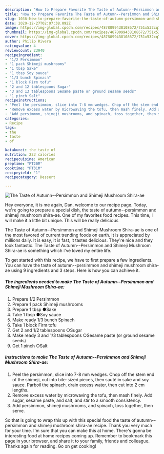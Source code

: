 ```yaml
---
description: "How to Prepare Favorite The Taste of Autumn--Persimmon and Shimeji Mushroom Shira-ae"
title: "How to Prepare Favorite The Taste of Autumn--Persimmon and Shimeji Mushroom Shira-ae"
slug: 1036-how-to-prepare-favorite-the-taste-of-autumn-persimmon-and-shimeji-mushroom-shira-ae
date: 2020-12-27T02:07:38.092Z
image: https://img-global.cpcdn.com/recipes/4878099438108672/751x532cq70/the-taste-of-autumn-persimmon-and-shimeji-mushroom-shira-ae-recipe-main-photo.jpg
thumbnail: https://img-global.cpcdn.com/recipes/4878099438108672/751x532cq70/the-taste-of-autumn-persimmon-and-shimeji-mushroom-shira-ae-recipe-main-photo.jpg
cover: https://img-global.cpcdn.com/recipes/4878099438108672/751x532cq70/the-taste-of-autumn-persimmon-and-shimeji-mushroom-shira-ae-recipe-main-photo.jpg
author: Philip Rivera
ratingvalue: 4
reviewcount: 23940
recipeingredient:
- "1/2 Persimmon"
- "1 pack Shimeji mushrooms"
- "1 tbsp Sake"
- "1 tbsp Soy sauce"
- "1/3 bunch Spinach"
- "1 block Firm tofu"
- "2 and 12 tablespoons Sugar"
- "3 and 13 tablespoons Sesame paste or ground sesame seeds"
- "1 pinch Salt"
recipeinstructions:
- "Peel the persimmon, slice into 7-8 mm wedges. Chop off the stem end of the shimeji, cut into bite-sized pieces, then sauté in sake and soy sauce. Parboil the spinach, drain excess water, then cut into 2 cm lengths."
- "Remove excess water by microwaving the tofu, then mash finely. Add sugar, sesame paste, and salt, and stir to a smooth consistency."
- "Add persimmon, shimeji mushrooms, and spinach, toss together, then serve."
categories:
- Recipe
tags:
- the
- taste
- of

katakunci: the taste of 
nutrition: 223 calories
recipecuisine: American
preptime: "PT20M"
cooktime: "PT31M"
recipeyield: "1"
recipecategory: Dessert

---
```



![The Taste of Autumn--Persimmon and Shimeji Mushroom Shira-ae](https://img-global.cpcdn.com/recipes/4878099438108672/751x532cq70/the-taste-of-autumn-persimmon-and-shimeji-mushroom-shira-ae-recipe-main-photo.jpg)

Hey everyone, it is me again, Dan, welcome to our recipe page. Today, we're going to prepare a special dish, the taste of autumn--persimmon and shimeji mushroom shira-ae. One of my favorites food recipes. This time, I will make it a little bit unique. This will be really delicious.

The Taste of Autumn--Persimmon and Shimeji Mushroom Shira-ae is one of the most favored of current trending foods on earth. It is appreciated by millions daily. It is easy, it is fast, it tastes delicious. They're nice and they look fantastic. The Taste of Autumn--Persimmon and Shimeji Mushroom Shira-ae is something which I've loved my entire life.




To get started with this recipe, we have to first prepare a few ingredients. You can have the taste of autumn--persimmon and shimeji mushroom shira-ae using 9 ingredients and 3 steps. Here is how you can achieve it.

<!--inarticleads1-->

##### The ingredients needed to make The Taste of Autumn--Persimmon and Shimeji Mushroom Shira-ae:

1. Prepare 1/2 Persimmon
1. Prepare 1 pack Shimeji mushrooms
1. Prepare 1 tbsp ●Sake
1. Take 1 tbsp ●Soy sauce
1. Make ready 1/3 bunch Spinach
1. Take 1 block Firm tofu
1. Get 2 and 1/2 tablespoons ○Sugar
1. Make ready 3 and 1/3 tablespoons ○Sesame paste (or ground sesame seeds)
1. Get 1 pinch ○Salt




<!--inarticleads2-->

##### Instructions to make The Taste of Autumn--Persimmon and Shimeji Mushroom Shira-ae:

1. Peel the persimmon, slice into 7-8 mm wedges. Chop off the stem end of the shimeji, cut into bite-sized pieces, then sauté in sake and soy sauce. Parboil the spinach, drain excess water, then cut into 2 cm lengths.
1. Remove excess water by microwaving the tofu, then mash finely. Add sugar, sesame paste, and salt, and stir to a smooth consistency.
1. Add persimmon, shimeji mushrooms, and spinach, toss together, then serve.




So that is going to wrap this up with this special food the taste of autumn--persimmon and shimeji mushroom shira-ae recipe. Thank you very much for your time. I'm sure that you can make this at home. There's gonna be interesting food at home recipes coming up. Remember to bookmark this page in your browser, and share it to your family, friends and colleague. Thanks again for reading. Go on get cooking!
